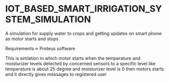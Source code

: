 # IOT_BASED_SMART_IRRIGATION_SYSTEM_SIMULATION
A simulation for supply water to crops and getting updates on smart phone as motor starts and stops

Requirements-> Proteus software

This is simlation in which motor starts when the temperature and moisturizer levels detected by concerned sensors to a specific level like temperature is about 25 degree and moisturizer level is 0 then motors starts and it directly gives messages to registered user
